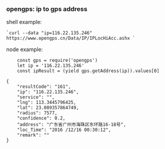 ### opengps: ip to gps address 

shell example:

    `curl --data "ip=116.22.135.246" https://www.opengps.cn/Data/IP/IPLocHiAcc.ashx `

node example:

```
    const gps = require('opengps')
    let ip = '116.22.135.246'
    const ipResult = (yield gps.getAddress(ip)).values[0]

```


    {
        "resultCode": "161",
        "ip": "116.22.135.246",
        "service": "",
        "lng": 113.3445796425,
        "lat": 23.089357864749,
        "radius": 7577,
        "confidence": 0.2,
        "address": "广东省广州市海珠区东环路16-18号",
        "loc_Time": "2016 /12/16 00:30:12",
        "remark": ""
    }